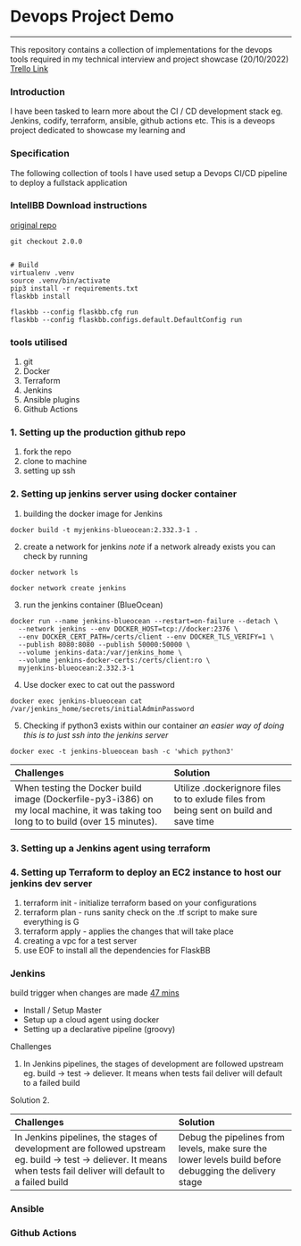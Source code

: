 # Devops Project Demo 
---
This repository contains a collection of implementations for the devops tools required in my technical interview and project showcase (20/10/2022)
[Trello Link](https://trello.com/b/lecakUAx/ci-cd-pipeline-project-a-compelte-infrastructure-automation-story)

### Introduction
I have been tasked to learn more about the CI / CD development stack eg. Jenkins, codify, terraform, ansible, github actions etc. This is a deveops project dedicated to showcase my learning and 





### Specification 
The following collection of tools I have used setup a Devops CI/CD pipeline to deploy a fullstack application


### IntellBB Download instructions

[original repo](https://github.com/flaskbb/flaskbb)

```
git checkout 2.0.0


# Build
virtualenv .venv
source .venv/bin/activate
pip3 install -r requirements.txt
flaskbb install

flaskbb --config flaskbb.cfg run
flaskbb --config flaskbb.configs.default.DefaultConfig run
```



### tools utilised
1. git
2. Docker
3. Terraform
4. Jenkins
5. Ansible plugins
6. Github Actions



### 1. Setting up the production github repo
  1. fork the repo
  2. clone to machine
  3. setting up ssh 



### 2. Setting up jenkins server using docker container
1. building the docker image for Jenkins 
```
docker build -t myjenkins-blueocean:2.332.3-1 .
```

2. create a network for jenkins 
*note* if a network already exists you can check by running

```
docker network ls
```
```
docker network create jenkins
```

3. run the jenkins container (BlueOcean)
```
docker run --name jenkins-blueocean --restart=on-failure --detach \
  --network jenkins --env DOCKER_HOST=tcp://docker:2376 \
  --env DOCKER_CERT_PATH=/certs/client --env DOCKER_TLS_VERIFY=1 \
  --publish 8080:8080 --publish 50000:50000 \
  --volume jenkins-data:/var/jenkins_home \
  --volume jenkins-docker-certs:/certs/client:ro \
  myjenkins-blueocean:2.332.3-1
```

4. Use docker exec to cat out the password
```
docker exec jenkins-blueocean cat /var/jenkins_home/secrets/initialAdminPassword

```

5. Checking if python3 exists within our container
*an easier way of doing this is to just ssh into the jenkins server*
```
docker exec -t jenkins-blueocean bash -c 'which python3'
```

| Challenges | Solution | 
| :---       | :---     |
| When testing the Docker build image (Dockerfile-py3-i386) on my local machine, it was taking too long to to build (over 15 minutes). | Utilize .dockerignore files to to exlude files from being sent on build and save time


### 3. Setting up a Jenkins agent using terraform

### 4. Setting up Terraform to deploy an EC2 instance to host our jenkins dev server
  1. terraform init - initialize terraform based on your  configurations
  2. terraform plan - runs sanity check on the .tf script to make sure everything is G 
  3. terraform apply -  applies the changes that will take place
  4. creating a vpc for a test server
  5. use EOF to install all the dependencies for FlaskBB

### Jenkins
build trigger when changes are made [47 mins](https://www.youtube.com/watch?v=6YZvp2GwT0A)

  - Install / Setup Master
  - Setup up a cloud agent using docker
  - Setting up a declarative pipeline (groovy)

Challenges
  1. In Jenkins pipelines, the stages of development are followed upstream eg. build -> test -> deliever. It means when tests fail deliver will default to a failed build

Solution
  2. 

| Challenges | Solution | 
| :---       | :---     |
|  In Jenkins pipelines, the stages of development are followed upstream eg. build -> test -> deliever. It means when tests fail deliver will default to a failed build | Debug the pipelines from levels, make sure the lower levels build before debugging the delivery stage



### Ansible


### Github Actions

